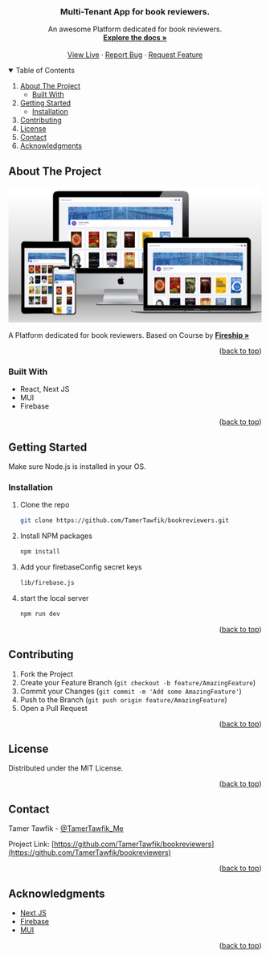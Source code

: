 <!-- PROJECT LOGO -->
<br />
<div align="center">

  <h3 align="center">Multi-Tenant App for book reviewers.</h3>

  <p align="center">
    An awesome Platform dedicated for book reviewers.
    <br />
    <a href="https://github.com/TamerTawfik/bookreviewers"><strong>Explore the docs »</strong></a>
    <br />
    <br />
    <a href="https://bookreviewers.vercel.app/enter">View Live</a>
    ·
    <a href="https://github.com/TamerTawfik/bookreviewers/issues">Report Bug</a>
    ·
    <a href="https://github.com/TamerTawfik/bookreviewers/issues">Request Feature</a>
  </p>
</div>



<!-- TABLE OF CONTENTS -->
<details open>
  <summary>Table of Contents</summary>
  <ol>
    <li>
      <a href="#about-the-project">About The Project</a>
      <ul>
        <li><a href="#built-with">Built With</a></li>
      </ul>
    </li>
    <li>
      <a href="#getting-started">Getting Started</a>
      <ul>
        <li><a href="#installation">Installation</a></li>
      </ul>
    </li>
    <li><a href="#contributing">Contributing</a></li>
    <li><a href="#license">License</a></li>
    <li><a href="#contact">Contact</a></li>
    <li><a href="#acknowledgments">Acknowledgments</a></li>
  </ol>
</details>



<!-- ABOUT THE PROJECT -->
## About The Project

[![Product Name Screen Shot][product-screenshot]](https://bookreviewers.vercel.app/enter)

A Platform dedicated for book reviewers. Based on Course by <a href="https://fireship.io/courses/react-next-firebase/"><strong>Fireship »</strong></a>

<p align="right">(<a href="#readme-top">back to top</a>)</p>



### Built With



* React, Next JS
* MUI
* Firebase


<p align="right">(<a href="#readme-top">back to top</a>)</p>



<!-- GETTING STARTED -->
## Getting Started

Make sure Node.js is installed in your OS.


### Installation

1. Clone the repo
   ```sh
   git clone https://github.com/TamerTawfik/bookreviewers.git
   ```
2. Install NPM packages
   ```sh
   npm install
   ```
3. Add your firebaseConfig secret keys
    ```sh
   lib/firebase.js
   ```
4. start the local server
   ```sh
   npm run dev
   ```

<p align="right">(<a href="#readme-top">back to top</a>)</p>



<!-- CONTRIBUTING -->
## Contributing


1. Fork the Project
2. Create your Feature Branch (`git checkout -b feature/AmazingFeature`)
3. Commit your Changes (`git commit -m 'Add some AmazingFeature'`)
4. Push to the Branch (`git push origin feature/AmazingFeature`)
5. Open a Pull Request

<p align="right">(<a href="#readme-top">back to top</a>)</p>



<!-- LICENSE -->
## License

Distributed under the MIT License.

<p align="right">(<a href="#readme-top">back to top</a>)</p>



<!-- CONTACT -->
## Contact

Tamer Tawfik - [@TamerTawfik_Me](https://twitter.com/TamerTawfik_Me) 

Project Link: [https://github.com/TamerTawfik/bookreviewers](https://github.com/TamerTawfik/bookreviewers)

<p align="right">(<a href="#readme-top">back to top</a>)</p>



<!-- ACKNOWLEDGMENTS -->
## Acknowledgments


* [Next JS](https://nextjs.org/)
* [Firebase](https://firebase.google.com/)
* [MUI](https://mui.com/)

<p align="right">(<a href="#readme-top">back to top</a>)</p>



[product-screenshot]: public/bookreviewers.png
